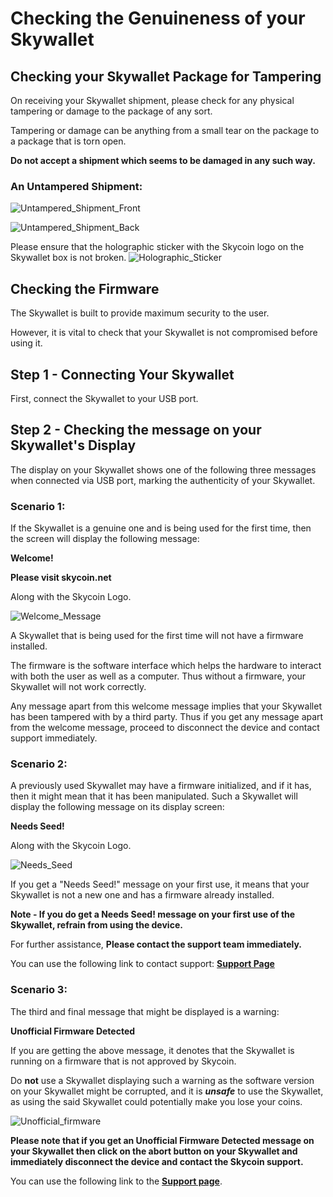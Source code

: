 # Checking the Genuineness of your Skywallet

## Checking your Skywallet Package for Tampering

On receiving your Skywallet shipment, please check for any physical tampering or damage to the package of any sort.

Tampering or damage can be anything from a small tear on the package to a package that is torn open.

**Do not accept a shipment which seems to be damaged in any such way.**

### An Untampered Shipment:

![Untampered_Shipment_Front](https://github.com/sreekumar13/hardware-wallet-manual/blob/master/Skywallet-Untampered-Edit-Back-Side.jpg)

![Untampered_Shipment_Back](https://github.com/sreekumar13/hardware-wallet-manual/blob/master/Skywallet-Untampered-Edit-Front-Side.jpg)

Please ensure that the holographic sticker with the Skycoin logo on the Skywallet box is not broken.
![Holographic_Sticker](https://github.com/sreekumar13/hardware-wallet-manual/blob/master/Skywallet-Untampered-Edit-Sticker.jpg)

## Checking the Firmware

The Skywallet is built to provide maximum security to the user.

However, it is vital to check that your Skywallet is not compromised before using it.

## Step 1 - Connecting Your Skywallet

First, connect the Skywallet to your USB port.

## Step 2 - Checking the message on your Skywallet's Display

The display on your Skywallet shows one of the following three messages when connected via USB port, marking the authenticity of your Skywallet.

### Scenario 1:

If the Skywallet is a genuine one and is being used for the first time, then the screen will display the following message:

**Welcome!**

**Please visit skycoin.net** 

Along with the Skycoin Logo.

![Welcome_Message](https://github.com/sreekumar13/hardware-wallet-manual/blob/master/Skywallet%20Screen%20Mockup%20Edit_Skywallet%20Black_03.png)

A Skywallet that is being used for the first time will not have a firmware installed.

The firmware is the software interface which helps the hardware to interact with both the user as well as a computer. Thus without a firmware, your Skywallet will not work correctly.

Any message apart from this welcome message implies that your Skywallet has been tampered with by a third party. Thus if you get any message apart from the welcome message, proceed to disconnect the device and contact support immediately.

### Scenario 2:

A previously used Skywallet may have a firmware initialized, and if it has, then it might mean that it has been manipulated. Such a Skywallet will display the following message on its display screen:

**Needs Seed!**

Along with the Skycoin Logo.

![Needs_Seed](https://github.com/sreekumar13/hardware-wallet-manual/blob/master/Skywallet%20Screen%20Mockup%20Edit_Skywallet%20Black_04.png)

If you get a "Needs Seed!" message on your first use, it means that your Skywallet is not a new one and has a firmware already installed.

**Note - If you do get a Needs Seed! message on your first use of the Skywallet, refrain from using the device.**

For further assistance, **Please contact the support team immediately.**

You can use the following link to contact support: **[Support Page](store.skycoin.com/pages/support)**

### Scenario 3:

The third and final message that might be displayed is a warning:

**Unofficial Firmware Detected**

If you are getting the above message, it denotes that the Skywallet is running on a firmware that is not approved by Skycoin. 

Do **not** use a Skywallet displaying such a warning as the software version on your Skywallet might be corrupted, and it is ***unsafe*** to use the Skywallet, as using the said Skywallet could potentially make you lose your coins.

![Unofficial_firmware](https://github.com/sreekumar13/hardware-wallet-manual/blob/master/Skywallet_Screen_Mockup_Edit_Skywallet_Black_part2_01_Unofficial_Firmware_b.png)
  
**Please note that if you get an Unofficial Firmware Detected message on your Skywallet then click on the abort button on your Skywallet and immediately disconnect the device and contact the Skycoin support.**

You can use the following link to the **[Support page](store.skycoin.com/pages/support)**.
